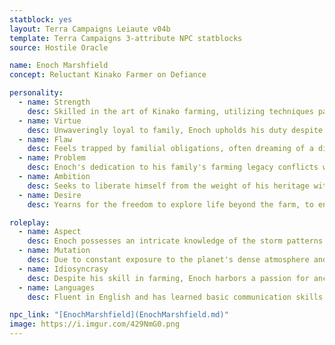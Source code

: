 ```yaml
---
statblock: yes
layout: Terra Campaigns Leiaute v04b
template: Terra Campaigns 3-attribute NPC statblocks
source: Hostile Oracle

name: Enoch Marshfield
concept: Reluctant Kinako Farmer on Defiance

personality:
  - name: Strength
    desc: Skilled in the art of Kinako farming, utilizing techniques passed down through generations. Has a deep, albeit begrudging, understanding of Defiance's harsh ecosystem and how to cultivate crops amidst its unending storms.
  - name: Virtue
    desc: Unwaveringly loyal to family, Enoch upholds his duty despite personal desires for freedom. His commitment showcases a profound sense of responsibility and love for his kin.
  - name: Flaw
    desc: Feels trapped by familial obligations, often dreaming of a different life. This inner turmoil sometimes leads to resentment towards his family, especially towards a troublemaking sibling he feels compelled to protect.
  - name: Problem
    desc: Enoch's dedication to his family's farming legacy conflicts with his secret desire to explore other paths. He is torn between upholding tradition and pursuing personal happiness.
  - name: Ambition
    desc: Seeks to liberate himself from the weight of his heritage without abandoning his family. Dreams of convincing his family to modernize their operations, thereby lessening their reliance on him.
  - name: Desire
    desc: Yearns for the freedom to explore life beyond the farm, to engage in pursuits that fulfill him personally rather than just dutifully serving his family's expectations.

roleplay:
  - name: Aspect
    desc: Enoch possesses an intricate knowledge of the storm patterns on Defiance and has developed unique farming techniques to protect the Kinako crops from the planet's relentless weather.
  - name: Mutation
    desc: Due to constant exposure to the planet's dense atmosphere and unique environmental conditions, Enoch has developed an uncanny ability to predict weather changes with remarkable accuracy.
  - name: Idiosyncrasy
    desc: Despite his skill in farming, Enoch harbors a passion for ancient alien artifacts and spends much of his limited free time studying them, hoping to uncover secrets that could change his fate.
  - name: Languages
    desc: Fluent in English and has learned basic communication skills in several indigenous and colonial languages, reflecting his interactions with diverse settlers and researchers on Defiance.

npc_link: "[EnochMarshfield](EnochMarshfield.md)"
image: https://i.imgur.com/429NmG0.png
---
```


